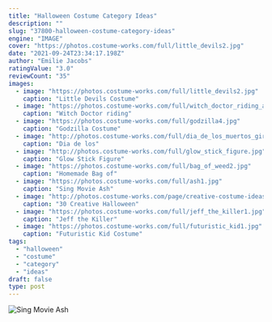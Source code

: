 ```yaml
---
title: "Halloween Costume Category Ideas"
description: ""
slug: "37800-halloween-costume-category-ideas"
engine: "IMAGE"
cover: "https://photos.costume-works.com/full/little_devils2.jpg"
date: "2021-09-24T23:34:17.198Z"
author: "Emilie Jacobs"
ratingValue: "3.0"
reviewCount: "35"
images:
  - image: "https://photos.costume-works.com/full/little_devils2.jpg"
    caption: "Little Devils Costume"
  - image: "https://photos.costume-works.com/full/witch_doctor_riding_a_werewolf.jpg"
    caption: "Witch Doctor riding"
  - image: "https://photos.costume-works.com/full/godzilla4.jpg"
    caption: "Godzilla Costume"
  - image: "http://photos.costume-works.com/full/dia_de_los_muertos_girl1.jpg"
    caption: "Dia de los"
  - image: "http://photos.costume-works.com/full/glow_stick_figure.jpg"
    caption: "Glow Stick Figure"
  - image: "https://photos.costume-works.com/full/bag_of_weed2.jpg"
    caption: "Homemade Bag of"
  - image: "https://photos.costume-works.com/full/ash1.jpg"
    caption: "Sing Movie Ash"
  - image: "http://photos.costume-works.com/page/creative-costume-ideas-for-kids.jpg"
    caption: "30 Creative Halloween"
  - image: "https://photos.costume-works.com/full/jeff_the_killer1.jpg"
    caption: "Jeff the Killer"
  - image: "https://photos.costume-works.com/full/futuristic_kid1.jpg"
    caption: "Futuristic Kid Costume"
tags:
  - "halloween"
  - "costume"
  - "category"
  - "ideas"
draft: false
type: post
---
```



![Sing Movie Ash](https://photos.costume-works.com/full/ash1.jpg "Sing Movie Ash")


<!--inArticleAds-->

<!--galleryOne-->


<!--inArticleAds-->

<!--galleryTwo-->


<!--galleryThree-->

